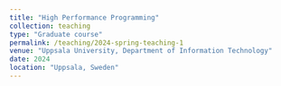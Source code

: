 ```yaml
---
title: "High Performance Programming"
collection: teaching
type: "Graduate course"
permalink: /teaching/2024-spring-teaching-1
venue: "Uppsala University, Department of Information Technology"
date: 2024
location: "Uppsala, Sweden"
---
```


<!-- This is a description of a teaching experience. You can use markdown like any other post.

Heading 1
======

Heading 2
======

Heading 3
====== -->